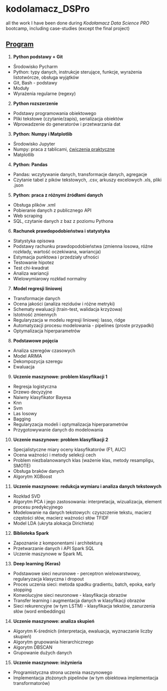 # kodolamacz_DSPro
all the work I have been done during _Kodołamacz Data Science PRO_ bootcamp, including case-studies (except the final project)

## [Program](https://datasciencepro.kodolamacz.pl/?_gl=1*1cmzb2x*_ga*NzExNzQ1MTc5LjE2NzQ5NzkxMTM.*_ga_L4TZ9764GC*MTY5MjUyMTM4NC42NC4wLjE2OTI1MjEzODQuNjAuMC4w)
1. **Python podstawy + Git**

- Środowisko Pycharm
- Python: typy danych, instrukcje sterujące, funkcje, wyrażenia listotwórcze, obsługa wyjątków
- Git, Bash - podstawy
- Moduły
- Wyrażenia regularne (regexy)


2. **Python rozszerzenie**
- Podstawy programowania obiektowego
- Pliki tekstowe (czytanie/zapis), serializacja obiektów
- Wprowadzenie do generatorów i przetwarzania dat

3. **Python: Numpy i Matplotlib**
- Środowisko Jupyter
- Numpy: praca z tablicami, [ćwiczenia praktyczne](./zjazd3_numpy/zombie)
- Matplotlib

4. **Python: Pandas**
- Pandas: wczytywanie danych, transformacje danych, agregacje
- Czytanie tabel z pików tekstowych, .csv, arkuszy excelowych .xls, pliki .json

5. **Python: praca z różnymi źródłami danych**
- Obsługa plików .xml
- Pobieranie danych z publicznego API
- Web scraping
- SQL, czytanie danych z baz z poziomu Pythona

6. **Rachunek prawdopodobieństwa i statystyka**
- Statystyka opisowa
- Podstawy rachunku prawdopodobieństwa (zmienna losowa, różne rozkłady, wartość oczekiwana, wariancja)
- Estymacja punktowa i przedziały ufności
- Testowanie hipotez
- Test chi-kwadrat
- Analiza wariancji
- Wielowymiarowy rozkład normalny

7. **Model regresji liniowej**
- Transformacje danych
- Ocena jakości (analiza reziduów i różne metryki)
- Schematy ewaluacji (train-test, walidacja krzyżowa)
- Istotność zmiennych
- Regularyzacja w modelu regresji liniowej: lasso, ridge
- Automatyzacji procesu modelowania - pipelines (proste przypadki)
- Optymalizacja hiperparametrów

8. **Podstawowe pojęcia**
- Analiza szeregów czasowych
- Model ARIMA
- Dekompozycja szeregu
- Ewaluacja

9. **Uczenie maszynowe: problem klasyfikacji 1**
- Regresja logistyczna
- Drzewo decyzyjne
- Naiwny klasyfikator Bayesa
- Knn
- Svm
- Las losowy
- Bagging
- Regularyzacja modeli i optymalizacja hiperparametrów
- Przygotowywanie danych do modelowania

10. **Uczenie maszynowe: problem klasyfikacji 2**
- Specjalistyczne miary oceny klasyfikatorów (F1, AUC)
- Ocena ważności i metody selekcji cech
- Problem niezbalanowanych klas (ważenie klas, metody resampligu, SMOTE)
- Obsługa braków danych
- Algorytm XGBoost

11. **Uczenie maszynowe: redukcja wymiaru i analiza danych tekstowych**
- Rozkład SVD
- Algorytm PCA i jego zastosowania: interpretacja, wizualizacja, element procesu predykcyjnego
- Modelowanie na danych tekstowych: czyszczenie tekstu, macierz częstości słów, macierz ważności słów TFIDF
- Model LDA (ukryta alokacja Dirichleta)

12. **Biblioteka Spark**
- Zapoznanie z komponentami i architekturą
- Przetwarzanie danych i API Spark SQL
- Uczenie maszynowe w Spark ML

13. **Deep learning (Keras)**
- Podstawowe sieci neuronowe - perceptron wielowarstwowy, regularyzacja klasyczna i dropout
- Proces uczenia sieci: metoda spadku gradientu, batch, epoka, early stopping
- Konwolucyjne sieci neuronowe - klasyfikacja obrazów
- Transfer learning i augmentacja danych w klasyfikacji obrazów
- Sieci rekurencyjne (w tym LSTM) - klasyfikacja tekstów, zanurzenia słów (word embeddings)

14. **Uczenie maszynowe: analiza skupień**
- Algorytm K-średnich (interpretacja, ewaluacja, wyznaczanie liczby skupień)
- Algorytm grupowania hierarchicznego
- Algorytm DBSCAN
- Grupowanie dużych danych

15. **Uczenie maszynowe: inżynieria**
- Programistyczna strona uczenia maszynowego
- Implementacja złożonych pipelinów (w tym obiektowa implementacja transformatorów)
